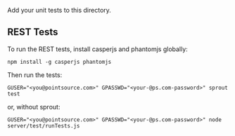 Add your unit tests to this directory.

## REST Tests

To run the REST tests, install casperjs and phantomjs globally:

```
npm install -g casperjs phantomjs
```

Then run the tests:

```
GUSER="<you@pointsource.com>" GPASSWD="<your-@ps.com-password>" sprout test
```

or, without sprout:

```
GUSER="<you@pointsource.com>" GPASSWD="<your-@ps.com-password>" node server/test/runTests.js
```